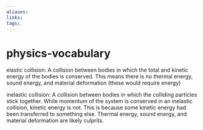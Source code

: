 ```yaml
---
aliases: 
links: 
tags: 
---
```

# physics-vocabulary

elastic collision: A collision between bodies in which the total and kinetic energy of the bodies is conserved. This means there is no thermal energy, sound energy, and material deformation (these would require energy)

inelastic collision: A collision between bodies in which the colliding particles stick together. While momentum of the system is conserved in an  inelastic collision, kinetic energy is not. This is because some kinetic  energy had been transferred to something else. Thermal energy, sound energy, and material deformation are likely culprits.

‍